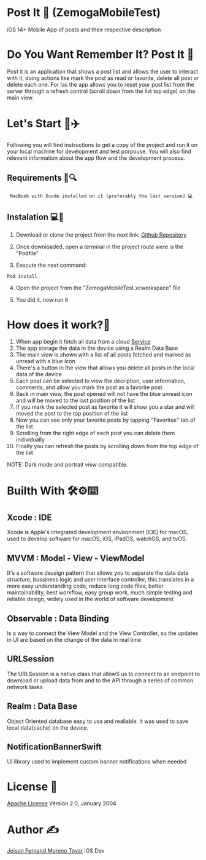 # Post It 🔖 (ZemogaMobileTest)
iOS 14+ Mobile App of posts and their respective description

# Do You Want Remember It? Post It 🔖

Post it is an application that shows a post list and allows the user to interact with it, doing actions like mark the post as read or favorite, delete all post or delete each one. For las the app allows you to reset your post list from the server through a refresh control (scroll down from the list top edge) on the main view.


# Let's Start 🏁✈️

Following you will find instructions to get a copy of the project and run it on your local machine for development and test porpouse. You will also find relevant information about the app flow and the development process.


## Requirements 📖🔍

```
 MacBook with Xcode installed on it (preferably the last version) 💻
```
## Instalation 💻🔨

1) Download or clone the project from the next link:
[Github Repository](https://github.com/jfmt01/ZemogaMobileTest)

2) Once downloaded, open a terminal in the project route were is the "Podfile"

3) Execute the next command:
```
Pod install
```

4) Open the project from the "ZemogaMobileTest.xcworkspace" file

5) You did it, now run it

# How does it work?🧐

1) When app begin it fetch all data from a cloud [Service](https://my-json-server.typicode.com/jfmt01/ZemogaJSONDB/posts)
2) The app storage the data in the device using a Realm Data Base
3) The main view is shown with a list of all posts fetched and marked as unread with a blue icon
4) There's a button in the view that allows you delete all posts in the local data of the device
5) Each post can be selected to view the decription, user information, comments, and allow you mark the post as a favorite post
6) Back in main view, the post opened will not have the blue unread icon and will be moved to the last position of the list
7) If you mark the selected post as favorite it will show you a star and will moved the post to the top position of the list
8) Now you can see only your favorite posts by tapping "Favorites" tab of the list
9) Scrolling from the right edge of each post you can delete them individually
10) Finally you can refresh the posts by scrolling down from the top edge of the list

NOTE: Dark mode and portrait view compatible.

# Builth With 🛠⚙️⌨️

## Xcode : IDE

Xcode is Apple's integrated development environment (IDE) for macOS, used to develop software for macOS, iOS, iPadOS, watchOS, and tvOS.

##  MVVM : Model - View - ViewModel

It's a software dessign pattern that allows you to separate the data data structure, bussiness logic and user interface controller, this translates in a more easy understanding code, reduce long code files, better maintainability, best workflow, easy group work, much simple testing and reliable design, widely used in the world of software development

## Observable : Data Binding

Is a way to connect the View Model and the View Controller, so the updates in UI are based on the change of the data in real time

## URLSession

The URLSession is a native class that allowS us to connect to an endpoint to download or upload data from and to the API through a series of common network tasks

## Realm : Data Base

Object Oriented database easy to usa and realiable. It was used to save local data(cache) on the device.

## NotificationBannerSwift
UI library used to implement custom banner notifications when needed


# License 📝
[Apache License](http://www.apache.org/licenses/) Version 2.0, January 2004

# Author ✍️
[Jeison Fernand Moreno Tovar](https://www.linkedin.com/feed/) iOS Dev


